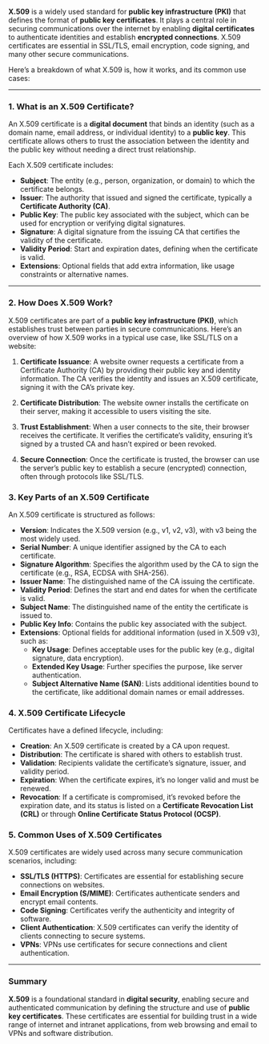**X.509** is a widely used standard for **public key infrastructure (PKI)** that defines the format of **public key certificates**. It plays a central role in securing communications over the internet by enabling **digital certificates** to authenticate identities and establish **encrypted connections**. X.509 certificates are essential in SSL/TLS, email encryption, code signing, and many other secure communications.

Here’s a breakdown of what X.509 is, how it works, and its common use cases:

---

### 1. **What is an X.509 Certificate?**

An X.509 certificate is a **digital document** that binds an identity (such as a domain name, email address, or individual identity) to a **public key**. This certificate allows others to trust the association between the identity and the public key without needing a direct trust relationship.

Each X.509 certificate includes:
- **Subject**: The entity (e.g., person, organization, or domain) to which the certificate belongs.
- **Issuer**: The authority that issued and signed the certificate, typically a **Certificate Authority (CA)**.
- **Public Key**: The public key associated with the subject, which can be used for encryption or verifying digital signatures.
- **Signature**: A digital signature from the issuing CA that certifies the validity of the certificate.
- **Validity Period**: Start and expiration dates, defining when the certificate is valid.
- **Extensions**: Optional fields that add extra information, like usage constraints or alternative names.

---

### 2. **How Does X.509 Work?**

X.509 certificates are part of a **public key infrastructure (PKI)**, which establishes trust between parties in secure communications. Here’s an overview of how X.509 works in a typical use case, like SSL/TLS on a website:

1. **Certificate Issuance**: A website owner requests a certificate from a Certificate Authority (CA) by providing their public key and identity information. The CA verifies the identity and issues an X.509 certificate, signing it with the CA’s private key.

2. **Certificate Distribution**: The website owner installs the certificate on their server, making it accessible to users visiting the site.

3. **Trust Establishment**: When a user connects to the site, their browser receives the certificate. It verifies the certificate’s validity, ensuring it’s signed by a trusted CA and hasn’t expired or been revoked.

4. **Secure Connection**: Once the certificate is trusted, the browser can use the server’s public key to establish a secure (encrypted) connection, often through protocols like SSL/TLS.

### 3. **Key Parts of an X.509 Certificate**

An X.509 certificate is structured as follows:

- **Version**: Indicates the X.509 version (e.g., v1, v2, v3), with v3 being the most widely used.
- **Serial Number**: A unique identifier assigned by the CA to each certificate.
- **Signature Algorithm**: Specifies the algorithm used by the CA to sign the certificate (e.g., RSA, ECDSA with SHA-256).
- **Issuer Name**: The distinguished name of the CA issuing the certificate.
- **Validity Period**: Defines the start and end dates for when the certificate is valid.
- **Subject Name**: The distinguished name of the entity the certificate is issued to.
- **Public Key Info**: Contains the public key associated with the subject.
- **Extensions**: Optional fields for additional information (used in X.509 v3), such as:
    - **Key Usage**: Defines acceptable uses for the public key (e.g., digital signature, data encryption).
    - **Extended Key Usage**: Further specifies the purpose, like server authentication.
    - **Subject Alternative Name (SAN)**: Lists additional identities bound to the certificate, like additional domain names or email addresses.

### 4. **X.509 Certificate Lifecycle**

Certificates have a defined lifecycle, including:
- **Creation**: An X.509 certificate is created by a CA upon request.
- **Distribution**: The certificate is shared with others to establish trust.
- **Validation**: Recipients validate the certificate’s signature, issuer, and validity period.
- **Expiration**: When the certificate expires, it’s no longer valid and must be renewed.
- **Revocation**: If a certificate is compromised, it’s revoked before the expiration date, and its status is listed on a **Certificate Revocation List (CRL)** or through **Online Certificate Status Protocol (OCSP)**.

### 5. **Common Uses of X.509 Certificates**

X.509 certificates are widely used across many secure communication scenarios, including:

- **SSL/TLS (HTTPS)**: Certificates are essential for establishing secure connections on websites.
- **Email Encryption (S/MIME)**: Certificates authenticate senders and encrypt email contents.
- **Code Signing**: Certificates verify the authenticity and integrity of software.
- **Client Authentication**: X.509 certificates can verify the identity of clients connecting to secure systems.
- **VPNs**: VPNs use certificates for secure connections and client authentication.

---

### Summary

**X.509** is a foundational standard in **digital security**, enabling secure and authenticated communication by defining the structure and use of **public key certificates**. These certificates are essential for building trust in a wide range of internet and intranet applications, from web browsing and email to VPNs and software distribution.